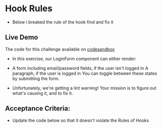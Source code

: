 # Hook Rules 

- Below i  breaked the rule of the hook find and fix it

## Live Demo

The code for this challenge available on [codesandbox](https://codesandbox.io/s/eh7fr0?file=%2FLoginForm.js&utm_medium=sandpack)

- In this exercise, our LoginForm component can either render:

- A form including email/password fields, if the user isn't logged in
A paragraph, if the user is logged in
You can toggle between these states by submitting the form.

- Unfortunately, we're getting a lint warning! Your mission is to figure out what's causing it, and to fix it.

 ## Acceptance Criteria:

- Update the code below so that it doesn't violate the Rules of Hooks